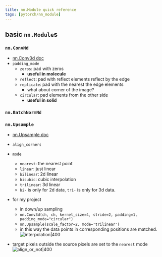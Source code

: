 ```yaml
---
title: nn.Module quick reference
tags: [pytorch/nn_module]
---
```



## basic `nn.Module`s

### `nn.ConvNd`
- [nn.Conv3d doc](https://pytorch.org/docs/stable/generated/torch.nn.Conv3d.html)
- `padding_mode`
	- `zeros`: pad with zeros
		- **useful in molecule**
	- `reflect`: pad with reflect elements reflect by the edge
	- `replicate`: pad with the nearest the edge elements
		- what about corner of the image?
	- `circular`: pad elements from the other side
		- **useful in solid**




### `nn.BatchNormNd`




### `nn.Upsample`
- [nn.Upsample doc](https://pytorch.org/docs/stable/generated/torch.nn.Upsample.html)
- `align_corners`
- `mode`
	- `nearest`: the nearest point
	- `linear`: just linear
	- `bilinear`: 2d linear
	- `bicubic`: cubic interpolation
	- `trilinear`: 3d linear
	- `bi-` is only for 2d data, `tri-` is only for 3d data.
- for my project
	- in down/up sampling
	- `nn.Conv3d(ch, ch, kernel_size=4, stride=2, padding=1, padding_mode="circular")`
	- `nn.Upsample(scale_factor=2, mode='trilinear')`
	- in this way the data points in corresponding positions are matched.
![interpolation|400](https://upload.wikimedia.org/wikipedia/commons/thumb/9/90/Comparison_of_1D_and_2D_interpolation.svg/375px-Comparison_of_1D_and_2D_interpolation.svg.png)

- target pixels outside the source pixels are set to the `nearest` mode
![align_or_not|400](https://img2018.cnblogs.com/blog/1446032/201908/1446032-20190823152954205-86765483.png)




